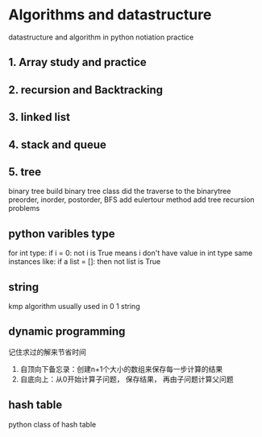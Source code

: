  # Algorithms and datastructure
datastructure and algorithm in python
notiation practice
## 1. Array study and practice

## 2. recursion and Backtracking

## 3. linked list

## 4. stack and queue

## 5. tree
binary tree
build binary tree class 
did the traverse to the binarytree
preorder, inorder, postorder, BFS
add eulertour method
add tree recursion problems
## python varibles type
for int type: if i = 0:
                not i is True 
means i don't have value in int type
same instances like:
if a list = []: then not list is True
## string
kmp algorithm
usually used in 0 1 string
## dynamic programming
记住求过的解来节省时间
1. 自顶向下备忘录：创建n+1个大小的数组来保存每一步计算的结果
2. 自底向上：从0开始计算子问题， 保存结果， 再由子问题计算父问题
## hash table
python class of hash table
